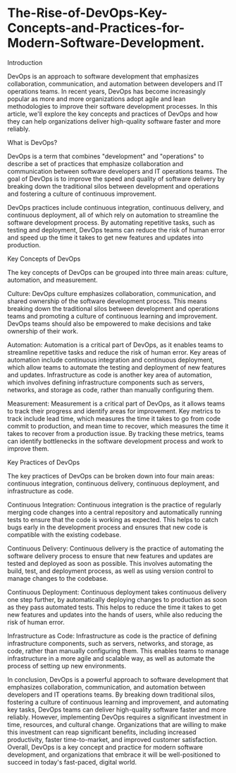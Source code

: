 # The-Rise-of-DevOps-Key-Concepts-and-Practices-for-Modern-Software-Development.



Introduction

DevOps is an approach to software development that emphasizes collaboration, communication, and automation between developers and IT operations teams. In recent years, DevOps has become increasingly popular as more and more organizations adopt agile and lean methodologies to improve their software development processes. In this article, we'll explore the key concepts and practices of DevOps and how they can help organizations deliver high-quality software faster and more reliably.

What is DevOps?

DevOps is a term that combines "development" and "operations" to describe a set of practices that emphasize collaboration and communication between software developers and IT operations teams. The goal of DevOps is to improve the speed and quality of software delivery by breaking down the traditional silos between development and operations and fostering a culture of continuous improvement.

DevOps practices include continuous integration, continuous delivery, and continuous deployment, all of which rely on automation to streamline the software development process. By automating repetitive tasks, such as testing and deployment, DevOps teams can reduce the risk of human error and speed up the time it takes to get new features and updates into production.

Key Concepts of DevOps

The key concepts of DevOps can be grouped into three main areas: culture, automation, and measurement.

Culture: DevOps culture emphasizes collaboration, communication, and shared ownership of the software development process. This means breaking down the traditional silos between development and operations teams and promoting a culture of continuous learning and improvement. DevOps teams should also be empowered to make decisions and take ownership of their work.

Automation: Automation is a critical part of DevOps, as it enables teams to streamline repetitive tasks and reduce the risk of human error. Key areas of automation include continuous integration and continuous deployment, which allow teams to automate the testing and deployment of new features and updates. Infrastructure as code is another key area of automation, which involves defining infrastructure components such as servers, networks, and storage as code, rather than manually configuring them.

Measurement: Measurement is a critical part of DevOps, as it allows teams to track their progress and identify areas for improvement. Key metrics to track include lead time, which measures the time it takes to go from code commit to production, and mean time to recover, which measures the time it takes to recover from a production issue. By tracking these metrics, teams can identify bottlenecks in the software development process and work to improve them.

Key Practices of DevOps

The key practices of DevOps can be broken down into four main areas: continuous integration, continuous delivery, continuous deployment, and infrastructure as code.

Continuous Integration: Continuous integration is the practice of regularly merging code changes into a central repository and automatically running tests to ensure that the code is working as expected. This helps to catch bugs early in the development process and ensures that new code is compatible with the existing codebase.

Continuous Delivery: Continuous delivery is the practice of automating the software delivery process to ensure that new features and updates are tested and deployed as soon as possible. This involves automating the build, test, and deployment process, as well as using version control to manage changes to the codebase.

Continuous Deployment: Continuous deployment takes continuous delivery one step further, by automatically deploying changes to production as soon as they pass automated tests. This helps to reduce the time it takes to get new features and updates into the hands of users, while also reducing the risk of human error.

Infrastructure as Code: Infrastructure as code is the practice of defining infrastructure components, such as servers, networks, and storage, as code, rather than manually configuring them. This enables teams to manage infrastructure in a more agile and scalable way, as well as automate the process of setting up new environments. 

In conclusion, DevOps is a powerful approach to software development that emphasizes collaboration, communication, and automation between developers and IT operations teams. By breaking down traditional silos, fostering a culture of continuous learning and improvement, and automating key tasks, DevOps teams can deliver high-quality software faster and more reliably. However, implementing DevOps requires a significant investment in time, resources, and cultural change. Organizations that are willing to make this investment can reap significant benefits, including increased productivity, faster time-to-market, and improved customer satisfaction. Overall, DevOps is a key concept and practice for modern software development, and organizations that embrace it will be well-positioned to succeed in today's fast-paced, digital world.
